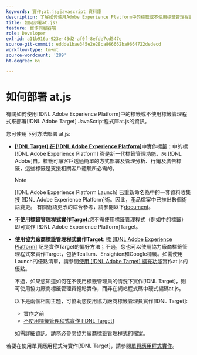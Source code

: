 ```yaml
---
keywords: 實作;at.js;javascript 資料庫
description: 了解如何使用Adobe Experience Platform中的標籤或不使用標籤管理程式來部署Adobe [!DNL Target] at.js JavaScript程式庫。
title: 如何部署at.js?
feature: 實作伺服器端
role: Developer
exl-id: a11b916a-923e-43d2-af0f-8efde7cd547e
source-git-commit: eddde1bae345e2e28ca866662ba9664722dedecd
workflow-type: tm+mt
source-wordcount: '289'
ht-degree: 6%

---
```


# 如何部署 at.js

有關如何使用[!DNL Adobe Experience Platform]中的標籤或不使用標籤管理程式來部署[!DNL Adobe Target] JavaScript程式庫at.js的資訊。

您可使用下列方法部署 at.js:

* **[ [!DNL Target] 在 [!DNL Adobe Experience Platform]](/help/c-implementing-target/c-implementing-target-for-client-side-web/how-to-deployatjs/cmp-implementing-target-using-adobe-launch.md)**&#x200B;中實作標籤：中的標 [!DNL Adobe Experience Platform] 簽是新一代標籤管理功能，來 [!DNL Adobe]自。標籤可讓客戶透過簡單的方式部署及管理分析、行銷及廣告標籤，這些標籤是支援相關客戶體驗所必需的。

   >[!NOTE]
   >
   >[!DNL Adobe Experience Platform Launch] 已重新命名為中的一套資料收集技 [!DNL Adobe Experience Platform]術。因此，產品檔案中已推出數個術語變更。 有關術語更改的綜合參考，請參閱以下[document](https://experienceleague.adobe.com/docs/experience-platform/tags/term-updates.html?lang=en)。

* **[不使用標籤管理程式實作Target](/help/c-implementing-target/c-implementing-target-for-client-side-web/how-to-deployatjs/implementing-target-without-a-tag-manager.md)**:您不需使用標籤管理程式（例如中的標籤）即可實作 [!DNL Adobe Experience Platform]Target。
* **使用協力廠商標籤管理程式實作Target**: [標 [!DNL Adobe Experience Platform]](/help/c-implementing-target/c-implementing-target-for-client-side-web/how-to-deployatjs/cmp-implementing-target-using-adobe-launch.md) 記是實作Target的偏好方法；不過，您也可以使用協力廠商標籤管理程式來實作Target，包括Tealium、Ensighten和Google標籤。如需使用Launch的優點清單，請參閱[使用 [!DNL Adobe Target] 擴充功能](/help/c-implementing-target/c-implementing-target-for-client-side-web/how-to-deployatjs/cmp-implementing-target-using-adobe-launch.md#section_48B3F938B6F8491DAF798E0DB54EF304)實作at.js的優點。

   不過，如果您知道如何在不使用標籤管理員的情況下實作[!DNL Target]，則可使用協力廠商標籤管理員輕鬆實作，而非在網站程式碼中硬式編碼at.js。

   以下是兩個相關主題，可協助您使用協力廠商標籤管理員實作[!DNL Target]:

   * [實作之前](/help/c-implementing-target/c-considerations-before-you-implement-target/considerations-before-you-implement-target.md)
   * [不使用標籤管理程式實作 [!DNL Target] ](/help/c-implementing-target/c-implementing-target-for-client-side-web/how-to-deployatjs/implementing-target-without-a-tag-manager.md)

   如需詳細資訊，請務必參閱協力廠商標籤管理程式的檔案。

若要在使用單頁應用程式時實作[!DNL Target]，請參閱[單頁應用程式實作](/help/c-implementing-target/c-implementing-target-for-client-side-web/how-to-deployatjs/target-atjs-single-page-application.md)。
